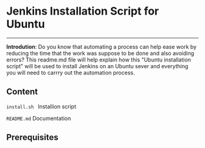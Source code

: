 # Jenkins Installation  Script for Ubuntu
__________________________________________________________________________________________________________________________________

**Introdution**: Do you know that automating a process can help ease work by reducing the time that the work was suppose to be done and 
also avoiding errors? This readme.md  file will help explain how this "Ubuntu installation script" will be used to install Jenkins on an Ubuntu sever and everything you will need to carrry out the automation process. 

## **Content**

```install.sh ```  Installion script

```README.md``` Documentation

## **Prerequisites**




